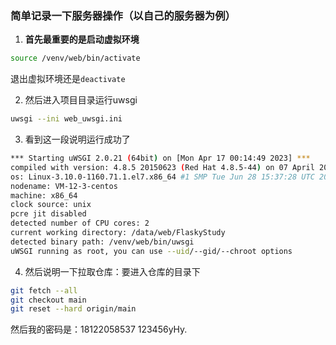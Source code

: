 ### 简单记录一下服务器操作（以自己的服务器为例）

1. **首先最重要的是启动虚拟环境**

```bash
source /venv/web/bin/activate
```

退出虚拟环境还是`deactivate`

2. 然后进入项目目录运行uwsgi

~~~bash
uwsgi --ini web_uwsgi.ini
~~~

3. 看到这一段说明运行成功了

~~~bash
*** Starting uWSGI 2.0.21 (64bit) on [Mon Apr 17 00:14:49 2023] ***
compiled with version: 4.8.5 20150623 (Red Hat 4.8.5-44) on 07 April 2023 02:20:52
os: Linux-3.10.0-1160.71.1.el7.x86_64 #1 SMP Tue Jun 28 15:37:28 UTC 2022
nodename: VM-12-3-centos
machine: x86_64
clock source: unix
pcre jit disabled
detected number of CPU cores: 2
current working directory: /data/web/FlaskyStudy
detected binary path: /venv/web/bin/uwsgi
uWSGI running as root, you can use --uid/--gid/--chroot options
~~~

4. 然后说明一下拉取仓库：要进入仓库的目录下

~~~bash
git fetch --all
git checkout main
git reset --hard origin/main
~~~

然后我的密码是：18122058537  123456yHy.

